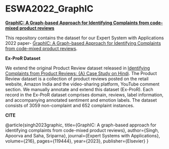 # ESWA2022_GraphIC

**[GraphIC: A Graph-based Approach for Identifying Complaints from code-mixed product reviews](https://www.sciencedirect.com/science/article/abs/pii/S0957417422024630)**

This repository contains the dataset for our Expert System with Applications 2022 paper- [GraphIC: A Graph-based Approach for Identifying Complaints from code-mixed product reviews](https://www.sciencedirect.com/science/article/pii/S0957417422024630). 


**Ex-ProR Dataset**

We extend the original Product Review dataset released in [Identifying Complaints from Product Reviews: {A} Case Study on Hindi](http://ceur-ws.org/Vol-2771/AICS2020\_paper\_28.pdf). The Product Review dataset is a collection of product reviews posted on the retail website, Amazon India and the video-sharing platform, YouTube comment section. We manually annotate and extend this dataset (Ex-ProR). Each record in the Ex-ProR dataset comprises domain, reviews, label information, and accompanying annotated sentiment and emotion labels. The dataset consists of 3059 non-complaint and 652 complaint instances.


**CITE**

@article{singh2023graphic,
  title={GraphIC: A graph-based approach for identifying complaints from code-mixed product reviews},
  author={Singh, Apoorva and Saha, Sriparna},
  journal={Expert Systems with Applications},
  volume={216},
  pages={119444},
  year={2023},
  publisher={Elsevier}
}
